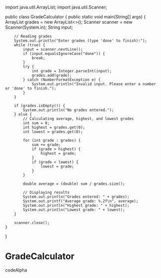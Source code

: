 import java.util.ArrayList;
import java.util.Scanner;

public class GradeCalculator {
    public static void main(String[] args) {
        ArrayList<Integer> grades = new ArrayList<>();
        Scanner scanner = new Scanner(System.in);
        String input;

        // Reading grades
        System.out.println("Enter grades (type 'done' to finish):");
        while (true) {
            input = scanner.nextLine();
            if (input.equalsIgnoreCase("done")) {
                break;
            }
            try {
                int grade = Integer.parseInt(input);
                grades.add(grade);
            } catch (NumberFormatException e) {
                System.out.println("Invalid input. Please enter a number or 'done' to finish.");
            }
        }

        if (grades.isEmpty()) {
            System.out.println("No grades entered.");
        } else {
            // Calculating average, highest, and lowest grades
            int sum = 0;
            int highest = grades.get(0);
            int lowest = grades.get(0);

            for (int grade : grades) {
                sum += grade;
                if (grade > highest) {
                    highest = grade;
                }
                if (grade < lowest) {
                    lowest = grade;
                }
            }

            double average = (double) sum / grades.size();

            // Displaying results
            System.out.println("Grades entered: " + grades);
            System.out.printf("Average grade: %.2f\n", average);
            System.out.println("Highest grade: " + highest);
            System.out.println("Lowest grade: " + lowest);
        }

        scanner.close();
    }
}


# GradeCalculator
codeAlpha
